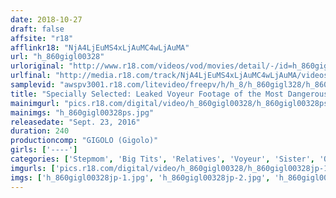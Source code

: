 ```yaml
---
date: 2018-10-27
draft: false
affsite: "r18"
afflinkr18: "NjA4LjEuMS4xLjAuMC4wLjAuMA"
url: "h_860gigl00328"
urloriginal: "http://www.r18.com/videos/vod/movies/detail/-/id=h_860gigl00328"
urlfinal: "http://media.r18.com/track/NjA4LjEuMS4xLjAuMC4wLjAuMA/videos/vod/movies/detail/-/id=h_860gigl00328"
samplevid: "awspv3001.r18.com/litevideo/freepv/h/h_8/h_860gigl328/h_860gigl328_dmb_w.mp4"
title: "Specially Selected: Leaked Voyeur Footage of the Most Dangerous Incest! 24 Hours, 15 Acts"
mainimgurl: "pics.r18.com/digital/video/h_860gigl00328/h_860gigl00328ps.jpg"
mainimgs: "h_860gigl00328ps.jpg"
releasedate: "Sept. 23, 2016"
duration: 240
productioncomp: "GIGOLO (Gigolo)"
girls: ['----']
categories: ['Stepmom', 'Big Tits', 'Relatives', 'Voyeur', 'Sister', 'Over 4 Hours', 'Hi-Def']
imgurls: ['pics.r18.com/digital/video/h_860gigl00328/h_860gigl00328jp-1.jpg', 'pics.r18.com/digital/video/h_860gigl00328/h_860gigl00328jp-2.jpg', 'pics.r18.com/digital/video/h_860gigl00328/h_860gigl00328jp-3.jpg', 'pics.r18.com/digital/video/h_860gigl00328/h_860gigl00328jp-4.jpg', 'pics.r18.com/digital/video/h_860gigl00328/h_860gigl00328jp-5.jpg', 'pics.r18.com/digital/video/h_860gigl00328/h_860gigl00328jp-6.jpg', 'pics.r18.com/digital/video/h_860gigl00328/h_860gigl00328jp-7.jpg', 'pics.r18.com/digital/video/h_860gigl00328/h_860gigl00328jp-8.jpg', 'pics.r18.com/digital/video/h_860gigl00328/h_860gigl00328jp-9.jpg', 'pics.r18.com/digital/video/h_860gigl00328/h_860gigl00328jp-10.jpg', 'pics.r18.com/digital/video/h_860gigl00328/h_860gigl00328jp-11.jpg', 'pics.r18.com/digital/video/h_860gigl00328/h_860gigl00328jp-12.jpg', 'pics.r18.com/digital/video/h_860gigl00328/h_860gigl00328jp-13.jpg', 'pics.r18.com/digital/video/h_860gigl00328/h_860gigl00328jp-14.jpg', 'pics.r18.com/digital/video/h_860gigl00328/h_860gigl00328jp-15.jpg', 'pics.r18.com/digital/video/h_860gigl00328/h_860gigl00328jp-16.jpg', 'pics.r18.com/digital/video/h_860gigl00328/h_860gigl00328jp-17.jpg', 'pics.r18.com/digital/video/h_860gigl00328/h_860gigl00328jp-18.jpg', 'pics.r18.com/digital/video/h_860gigl00328/h_860gigl00328jp-19.jpg', 'pics.r18.com/digital/video/h_860gigl00328/h_860gigl00328jp-20.jpg']
imgs: ['h_860gigl00328jp-1.jpg', 'h_860gigl00328jp-2.jpg', 'h_860gigl00328jp-3.jpg', 'h_860gigl00328jp-4.jpg', 'h_860gigl00328jp-5.jpg', 'h_860gigl00328jp-6.jpg', 'h_860gigl00328jp-7.jpg', 'h_860gigl00328jp-8.jpg', 'h_860gigl00328jp-9.jpg', 'h_860gigl00328jp-10.jpg', 'h_860gigl00328jp-11.jpg', 'h_860gigl00328jp-12.jpg', 'h_860gigl00328jp-13.jpg', 'h_860gigl00328jp-14.jpg', 'h_860gigl00328jp-15.jpg', 'h_860gigl00328jp-16.jpg', 'h_860gigl00328jp-17.jpg', 'h_860gigl00328jp-18.jpg', 'h_860gigl00328jp-19.jpg', 'h_860gigl00328jp-20.jpg']
---
```

